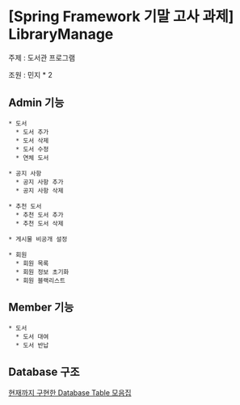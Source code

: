 # [Spring Framework 기말 고사 과제] LibraryManage

주제 : 도서관 프로그램

조원 : 민지 * 2

## Admin 기능

    * 도서
      * 도서 추가
      * 도서 삭제
      * 도서 수정
      * 연체 도서
      
    * 공지 사항
      * 공지 사항 추가
      * 공지 사항 삭제
      
    * 추천 도서
      * 추천 도서 추가
      * 추천 도서 삭제
      
    * 게시물 비공개 설정
    
    * 회원
      * 회원 목록
      * 회원 정보 초기화
      * 회원 블랙리스트
   

## Member 기능

    * 도서
      * 도서 대여
      * 도서 반납
 

## Database 구조

[현재까지 구현한 Database Table 모음집](./src/main/resources/static/sql/databasesTable.md)
